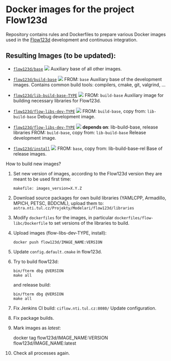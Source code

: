 # Docker images for the project Flow123d
Repository contains rules and Dockerfiles to prepare various Docker images used in 
the [Flow123d](https://github.com/flow123d/flow123d) development and continuous integration.


## Resulting Images (to be updated):  
  -  [`flow123d/base`](https://github.com/janhybs/flow123d-docker-images/tree/master/dockerfiles/base) 
     [![](https://images.microbadger.com/badges/image/flow123d/base.svg)](https://microbadger.com/images/flow123d/base "analysed by microbadger")
     Auxiliary base of all other images.
   
  -  [`flow123d/build-base`](https://github.com/janhybs/flow123d-docker-images/tree/master/dockerfiles/build-base)
     [![](https://images.microbadger.com/badges/image/flow123d/build-base.svg)](https://microbadger.com/images/flow123d/build-base "analysed by microbadger")
     FROM: `base`
     Auxiliary base of the development images. Contains common build tools: compilers, cmake, git, valgrind, ...

  -  [`flow123d/lib-build-base-TYPE`](https://github.com/janhybs/flow123d-docker-images/tree/master/dockerfiles/lib-build-base)
     [![](https://images.microbadger.com/badges/image/flow123d/lib-build-base.svg)](https://microbadger.com/images/flow123d/lib-build-base "analysed by microbadger")
     FROM: `build-base`
     Auxiliary image for building necessary libraries for Flow123d.

  -  [`flow123d/flow-libs-dev-TYPE`](https://github.com/janhybs/flow123d-docker-images/tree/master/dockerfiles/flow-libs-dev-dbg) 
     [![](https://images.microbadger.com/badges/image/flow123d/flow-libs-dev-dbg.svg)](https://microbadger.com/images/flow123d/flow-libs-dev-dbg "analysed by microbadger")
     FROM: `build-base`, copy from: `lib-build-base`
     Debug development image.
     
  -  [`flow123d/flow-libs-dev-TYPE`](https://github.com/janhybs/flow123d-docker-images/tree/master/dockerfiles/flow-libs-dev-rel) 
     [![](https://images.microbadger.com/badges/image/flow123d/flow-libs-dev-rel.svg)](https://microbadger.com/images/flow123d/flow-libs-dev-rel "analysed by microbadger")
     **depends on**: lib-build-base, release libraries
     FROM: `build-base`, copy from: `lib-build-base`
     Release development image.
     
  -  [`flow123d/install`](https://github.com/janhybs/flow123d-docker-images/tree/master/dockerfiles/install) 
     [![](https://images.microbadger.com/badges/image/flow123d/install.svg)](https://microbadger.com/images/flow123d/install "analysed by microbadger")
     FROM: `base`, copy from: lib-build-base-rel
     Base of release images.
     

How to build new images?

1. Set new version of images, according to the Flow123d version they are meant to be used first time:

    ```
    makefile: images_version=X.Y.Z
    ```

2. Download source packages for own build libraries (YAMLCPP, Armadillo, MPICH, PETSC, BDDCML), 
   upload them to: `astra.nti.tul.cz/Projekty/Modelari/flow123d/libraries`

3. Modify `dockerfiles` for the images, in particular `dockerfiles/flow-libc/Dockerfile` to set versions of the libraries to build.

4. Upload images (flow-libs-dev-TYPE, install):

    ```
    docker push flow123d/IMAGE_NAME:VERSION
    ```
5. Update `config.default.cmake` in flow123d.
6. Try to build flow123d:
    ```
    bin/fterm dbg @VERSION
    make all
    ```
    and release build:
    ```
    bin/fterm dbg @VERSION
    make all
    ```
7. Fix Jenkins CI build: `ciflow.nti.tul.cz:8080/`
   Update configuration.
   
8. Fix package builds.
    
9. Mark images as *latest*:

    docker tag flow123d/IMAGE_NAME:VERSION flow123d/IMAGE_NAME:latest

10. Check all processes again.
     


